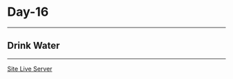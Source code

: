 # Day-16

---

## Drink Water

---

[Site Live Server](https://krantos-dev.github.io/Day-16---Drink-Water/)


